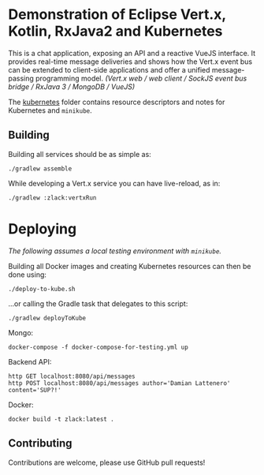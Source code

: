 # Demonstration of Eclipse Vert.x, Kotlin, RxJava2 and Kubernetes

This is a chat application, exposing an API and a reactive VueJS interface.
   It provides real-time message deliveries and shows how the Vert.x event bus can be extended to client-side applications and offer a unified message-passing programming model.
   _(Vert.x web / web client / SockJS event bus bridge / RxJava 3 / MongoDB / VueJS)_

The [kubernetes](kubernetes) folder contains resource descriptors and notes for Kubernetes and `minikube`.

## Building

Building all services should be as simple as:

    ./gradlew assemble

While developing a Vert.x service you can have live-reload, as in:

    ./gradlew :zlack:vertxRun

# Deploying

_The following assumes a local testing environment with `minikube`._

Building all Docker images and creating Kubernetes resources can then be done using:

    ./deploy-to-kube.sh

...or calling the Gradle task that delegates to this script:

    ./gradlew deployToKube

Mongo:

    docker-compose -f docker-compose-for-testing.yml up

Backend API:

    http GET localhost:8080/api/messages
    http POST localhost:8080/api/messages author='Damian Lattenero' content='SUP?!'

Docker:

    docker build -t zlack:latest .

## Contributing

Contributions are welcome, please use GitHub pull requests!
